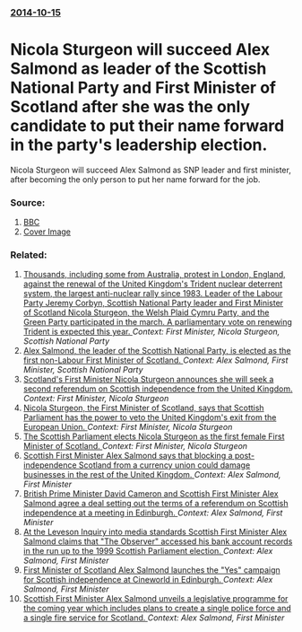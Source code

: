 ### [2014-10-15](/news/2014/10/15/index.md)

# Nicola Sturgeon will succeed Alex Salmond as leader of the Scottish National Party and First Minister of Scotland after she was the only candidate to put their name forward in the party's leadership election. 

Nicola Sturgeon will succeed Alex Salmond as SNP leader and first minister, after becoming the only person to put her name forward for the job.


### Source:

1. [BBC](http://www.bbc.co.uk/news/uk-scotland-scotland-politics-29618913)
1. [Cover Image](http://ichef-1.bbci.co.uk/news/1024/media/images/78230000/jpg/_78230534_hi024337145.jpg)

### Related:

1. [Thousands, including some from Australia, protest in London, England, against the renewal of the United Kingdom's Trident nuclear deterrent system, the largest anti-nuclear rally since 1983. Leader of the Labour Party Jeremy Corbyn, Scottish National Party leader and First Minister of Scotland Nicola Sturgeon, the Welsh Plaid Cymru Party, and the Green Party participated in the march. A parliamentary vote on renewing Trident is expected this year. ](/news/2016/02/27/thousands-including-some-from-australia-protest-in-london-england-against-the-renewal-of-the-united-kingdom-s-trident-nuclear-deterrent.md) _Context: First Minister, Nicola Sturgeon, Scottish National Party_
2. [ Alex Salmond, the leader of the Scottish National Party, is elected as the first non-Labour First Minister of Scotland. ](/news/2007/05/16/alex-salmond-the-leader-of-the-scottish-national-party-is-elected-as-the-first-non-labour-first-minister-of-scotland.md) _Context: Alex Salmond, First Minister, Scottish National Party_
3. [Scotland's First Minister Nicola Sturgeon announces she will seek a second referendum on Scottish independence from the United Kingdom. ](/news/2017/03/13/scotland-s-first-minister-nicola-sturgeon-announces-she-will-seek-a-second-referendum-on-scottish-independence-from-the-united-kingdom.md) _Context: First Minister, Nicola Sturgeon_
4. [Nicola Sturgeon, the First Minister of Scotland, says that Scottish Parliament has the power to veto the United Kingdom's exit from the European Union. ](/news/2016/06/26/nicola-sturgeon-the-first-minister-of-scotland-says-that-scottish-parliament-has-the-power-to-veto-the-united-kingdom-s-exit-from-the-euro.md) _Context: First Minister, Nicola Sturgeon_
5. [The Scottish Parliament elects Nicola Sturgeon as the first female First Minister of Scotland. ](/news/2014/11/19/the-scottish-parliament-elects-nicola-sturgeon-as-the-first-female-first-minister-of-scotland.md) _Context: First Minister, Nicola Sturgeon_
6. [Scottish First Minister Alex Salmond says that blocking a post-independence Scotland from a currency union could damage businesses in the rest of the United Kingdom. ](/news/2014/02/17/scottish-first-minister-alex-salmond-says-that-blocking-a-post-independence-scotland-from-a-currency-union-could-damage-businesses-in-the-re.md) _Context: Alex Salmond, First Minister_
7. [British Prime Minister David Cameron and Scottish First Minister Alex Salmond agree a deal setting out the terms of a referendum on Scottish independence at a meeting in Edinburgh. ](/news/2012/10/15/british-prime-minister-david-cameron-and-scottish-first-minister-alex-salmond-agree-a-deal-setting-out-the-terms-of-a-referendum-on-scottish.md) _Context: Alex Salmond, First Minister_
8. [At the Leveson Inquiry into media standards Scottish First Minister Alex Salmond claims that "The Observer" accessed his bank account records in the run up to the 1999 Scottish Parliament election. ](/news/2012/06/13/at-the-leveson-inquiry-into-media-standards-scottish-first-minister-alex-salmond-claims-that-the-observer-accessed-his-bank-account-record.md) _Context: Alex Salmond, First Minister_
9. [First Minister of Scotland Alex Salmond launches the "Yes" campaign for Scottish independence at Cineworld in Edinburgh. ](/news/2012/05/25/first-minister-of-scotland-alex-salmond-launches-the-yes-campaign-for-scottish-independence-at-cineworld-in-edinburgh.md) _Context: Alex Salmond, First Minister_
10. [Scottish First Minister Alex Salmond unveils a legislative programme for the coming year which includes plans to create a single police force and a single fire service for Scotland. ](/news/2011/09/7/scottish-first-minister-alex-salmond-unveils-a-legislative-programme-for-the-coming-year-which-includes-plans-to-create-a-single-police-forc.md) _Context: Alex Salmond, First Minister_
